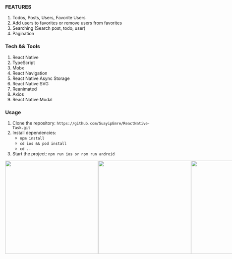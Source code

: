 ### FEATURES
1. Todos, Posts, Users, Favorite Users
2. Add users to favorites or remove users from favorites
3. Searching (Search post, todo, user)
4. Pagination

### Tech && Tools
1. React Native
2. TypeScript
3. Mobx
4. React Navigation
5. React Native Async Storage
6. React Native SVG
7. Reanimated
8. Axios
9. React Native Modal


### Usage
1. Clone the repository: `https://github.com/SuayipEmre/ReactNative-Task.git`
2. Install dependencies: 
    - `npm install`
    - `cd ios && pod install`
    - `cd ..`
3. Start the project: `npm run ios or npm run android`


<div style="display: flex; "> 
    <img src="https://raw.githubusercontent.com/SuayipEmre/ReactNative-Task/main/src/assets/images/menu.png"  width="300"/>
    <img src="https://raw.githubusercontent.com/SuayipEmre/ReactNative-Task/main/src/assets/images/todos.png"  width="300"/>
    <img src="https://raw.githubusercontent.com/SuayipEmre/ReactNative-Task/main/src/assets/images/search.png"  width="300"/>
    <img src="https://raw.githubusercontent.com/SuayipEmre/ReactNative-Task/main/src/assets/images/posts.png"  width="300"/>
    <img src="https://raw.githubusercontent.com/SuayipEmre/ReactNative-Task/main/src/assets/images/pagination.png"  width="300"/>
    <img src="https://raw.githubusercontent.com/SuayipEmre/ReactNative-Task/main/src/assets/images/users.png"  width="300"/>
    <img src="https://raw.githubusercontent.com/SuayipEmre/ReactNative-Task/main/src/assets/images/users_info.png"  width="300"/>
    <img src="https://raw.githubusercontent.com/SuayipEmre/ReactNative-Task/main/src/assets/images/clear_all_favorites.png"  width="300"/>
    <img src="https://raw.githubusercontent.com/SuayipEmre/ReactNative-Task/main/src/assets/images/favorites.png"  width="300"/>
</div>




